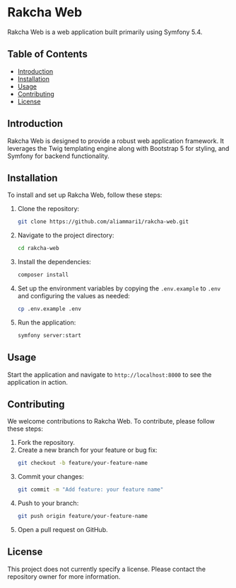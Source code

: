 # Rakcha Web

Rakcha Web is a web application built primarily using Symfony 5.4.

## Table of Contents

- [Introduction](#introduction)
- [Installation](#installation)
- [Usage](#usage)
- [Contributing](#contributing)
- [License](#license)

## Introduction

Rakcha Web is designed to provide a robust web application framework. It leverages the Twig templating engine along with
Bootstrap 5 for styling, and Symfony for backend functionality.

## Installation

To install and set up Rakcha Web, follow these steps:

1. Clone the repository:
   ```sh
   git clone https://github.com/aliammari1/rakcha-web.git
   ```
2. Navigate to the project directory:
   ```sh
   cd rakcha-web
   ```
3. Install the dependencies:
   ```sh
   composer install
   ```
4. Set up the environment variables by copying the `.env.example` to `.env` and configuring the values as needed:
   ```sh
   cp .env.example .env
   ```
5. Run the application:
   ```sh
   symfony server:start
   ```

## Usage

Start the application and navigate to `http://localhost:8000` to see the application in action.

## Contributing

We welcome contributions to Rakcha Web. To contribute, please follow these steps:

1. Fork the repository.
2. Create a new branch for your feature or bug fix:
   ```sh
   git checkout -b feature/your-feature-name
   ```
3. Commit your changes:
   ```sh
   git commit -m "Add feature: your feature name"
   ```
4. Push to your branch:
   ```sh
   git push origin feature/your-feature-name
   ```
5. Open a pull request on GitHub.

## License

This project does not currently specify a license. Please contact the repository owner for more information.
